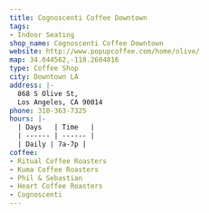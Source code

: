 ```yaml
---
title: Cognoscenti Coffee Downtown
tags:
- Indoor Seating
shop_name: Cognoscenti Coffee Downtown
website: http://www.popupcoffee.com/home/olive/
map: 34.044562,-118.2604816
type: Coffee Shop
city: Downtown LA
address: |-
  868 S Olive St,
  Los Angeles, CA 90014
phone: 310-363-7325
hours: |-
  | Days   | Time   |
  | ------ | ------ |
  | Daily | 7a-7p |
coffee:
- Ritual Coffee Roasters
- Kuma Coffee Roasters
- Phil & Sebastian
- Heart Coffee Roasters
- Cognoscenti
---
```


